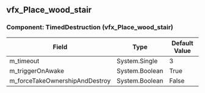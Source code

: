 ## vfx_Place_wood_stair

### Component: TimedDestruction (vfx_Place_wood_stair)

|Field|Type|Default Value|
|-----|----|-------------|
|m_timeout|System.Single|3|
|m_triggerOnAwake|System.Boolean|True|
|m_forceTakeOwnershipAndDestroy|System.Boolean|False|

